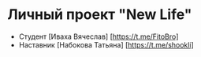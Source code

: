 # Личный проект "New Life"

* Студент [Иваха Вячеслав] [https://t.me/FitoBro]
* Наставник [Набокова Татьяна] [https://t.me/shookli]